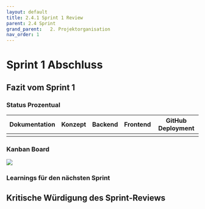 ```yaml
---
layout: default
title: 2.4.1 Sprint 1 Review
parent: 2.4 Sprint
grand_parent:   2. Projektorganisation  
nav_order: 1
---
```

# Sprint 1 Abschluss

## Fazit vom Sprint 1



### Status Prozentual

| Dokumentation | Konzept | Backend | Frontend | GitHub Deployment |
| ------------- | ------- | ------- | -------- | ----------------- |
|               |         |         |          |                   |

### Kanban Board

![](Pasted%20image%2020240619150500.png)
### Learnings für den nächsten Sprint



## Kritische Würdigung des Sprint-Reviews

